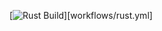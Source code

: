 [![Rust Build](https://img.shields.io/github/workflow/status/nikolaxhristov/maintenance/Rust?color=black&label=Build%20&logo=rust&logoColor=white)][workflows/rust.yml]
